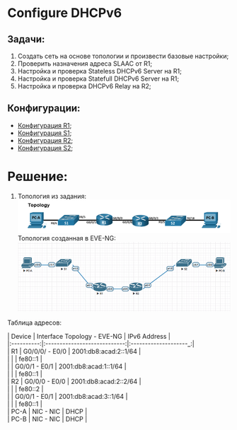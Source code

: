 # Configure DHCPv6  

## Задачи:  
 1. Создать сеть на основе топологии и произвести базовые настройки;  
 2. Проверить назначения адреса SLAAC от R1;  
 3. Настройка и проверка Stateless DHCPv6 Server на R1;  
 4. Настройка и проверка Statefull DHCPv6 Server на R1;
 5. Настройка и проверка DHCPv6 Relay на R2;  

 ## Конфигурации:  
   - [Конфигурация R1](config-R1v4);  
   - [Конфигурация S1](config-S1v4);  
   - [Конфигурация R2](config-R2v4);  
   - [Конфигурация S2](config-S2v4);  

# Решение:  
  1. Топология из задания:  
  ![](topology3.png)  
  Топология созданная в EVE-NG:  
  ![](eve-ng3.png)  


Таблица адресов:  

| Device     | Interface Topology - EVE-NG  | IPv6 Address          |  
|:----------:|:----------------------------:|:--------------------_:|  
| R1         | G0/0/0/ - E0/0               | 2001:db8:acad:2::1/64 |  
|            |                              | fe80::1               |  
|            | G0/0/1 - E0/1                | 2001:db8:acad:1::1/64 |  
|            |                              | fe80::1               |  
| R2         | G0/0/0 - E0/0                | 2001:db8:acad:2::2/64 |  
|            |                              | fe80::2               |  
|            | G0/0/1 - E0/1                | 2001:db8:acad:3::1/64 |  
|            |                              | fe80::1               |  
| PC-A       | NIC - NIC                    | DHCP                  |  
| PC-B       | NIC - NIC                    | DHCP                  |  



